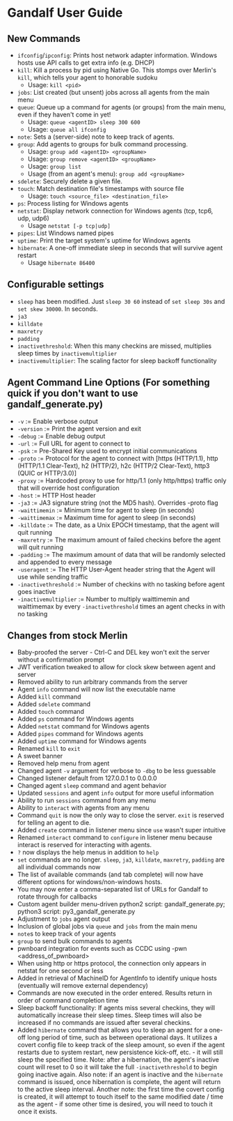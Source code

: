 # Gandalf User Guide 

## New Commands
* `ifconfig`/`ipconfig`: Prints host network adapter information. Windows hosts use API calls to get extra info (e.g. DHCP)
* `kill`: Kill a process by pid using Native Go. This stomps over Merlin's `kill`, which tells your agent to honorable sudoku
    * Usage: `kill <pid>`
* `jobs`: List created (but unsent) jobs across all agents from the main menu
* `queue`: Queue up a command for agents (or groups) from the main menu, even if they haven't come in yet!
    * Usage: `queue <agentID> sleep 300 600`
    * Usage: `queue all ifconfig`
* `note`: Sets a (server-side) note to keep track of agents.
* `group`: Add agents to groups for bulk command processing.
    * Usage: `group add <agentID> <groupName>`
    * Usage: `group remove <agentID> <groupName>`
    * Usage: `group list`
    * Usage (from an agent's menu): `group add <groupName>`
* `sdelete`: Securely delete a given file.
* `touch`: Match destination file's timestamps with source file
    * Usage: `touch <source_file> <destination_file>`
* `ps`: Process listing for Windows agents
* `netstat`: Display network connection for Windows agents (tcp, tcp6, udp, udp6)
    * Usage `netstat [-p tcp|udp]`
* `pipes`: List Windows named pipes
* `uptime`: Print the target system's uptime for Windows agents
* `hibernate`: A one-off immediate sleep in seconds that will survive agent restart
    * Usage `hibernate 86400`

## Configurable settings
* `sleep` has been modified. Just `sleep 30 60` instead of `set sleep 30s` and `set skew 30000`. In seconds.
* `ja3`
* `killdate`
* `maxretry`
* `padding`
* `inactivethreshold`: When this many checkins are missed, multiplies sleep times by `inactivemultiplier`
* `inactivemultiplier`: The scaling factor for sleep backoff functionality

## Agent Command Line Options (For something quick if you don't want to use gandalf_generate.py)
* `-v`           := Enable verbose output
* `-version`     := Print the agent version and exit
* `-debug`       := Enable debug output
* `-url`         := Full URL for agent to connect to
* `-psk`         := Pre-Shared Key used to encrypt initial communications
* `-proto`       := Protocol for the agent to connect with [https (HTTP/1.1), http (HTTP/1.1 Clear-Text), h2 (HTTP/2), h2c (HTTP/2 Clear-Text), http3 (QUIC or HTTP/3.0)]
* `-proxy`       := Hardcoded proxy to use for http/1.1 (only http/https) traffic only that will override host configuration
* `-host`        := HTTP Host header
* `-ja3`         := JA3 signature string (not the MD5 hash). Overrides -proto flag
* `-waittimemin` := Minimum time for agent to sleep (in seconds)
* `-waittimemax` := Maximum time for agent to sleep (in seconds)
* `-killdate`    := The date, as a Unix EPOCH timestamp, that the agent will quit running
* `-maxretry`    := The maximum amount of failed checkins before the agent will quit running
* `-padding`     := The maximum amount of data that will be randomly selected and appended to every message
* `-useragent`   := The HTTP User-Agent header string that the Agent will use while sending traffic
* `-inactivethreshold` := Number of checkins with no tasking before agent goes inactive
* `-inactivemultiplier` := Number to multiply waittimemin and waittimemax by every `-inactivethreshold` times an agent checks in with no tasking

## Changes from stock Merlin
* Baby-proofed the server - Ctrl-C and DEL key won't exit the server without a confirmation prompt
* JWT verification tweaked to allow for clock skew between agent and server
* Removed ability to run arbitrary commands from the server
* Agent `info` command will now list the executable name
* Added `kill` command
* Added `sdelete` command
* Added `touch` command
* Added `ps` command for Windows agents
* Added `netstat` command for Windows agents
* Added `pipes` command for Windows agents
* Added `uptime` command for Windows agents
* Renamed `kill` to `exit`
* A sweet banner
* Removed help menu from agent
* Changed agent `-v` argument for verbose to `-dbg` to be less guessable
* Changed listener default from 127.0.0.1 to 0.0.0.0
* Changed agent `sleep` command and agent behavior
* Updated `sessions` and agent `info` output for more useful information
* Ability to run `sessions` command from any menu
* Ability to `interact` with agents from any menu
* Command `quit` is now the only way to close the server. `exit` is reserved for telling an agent to die.
* Added `create` command in listener menu since `use` wasn't super intuitive
* Renamed `interact` command to `configure` in listener menu because interact is reserved for interacting with agents.
* `?` now displays the help menus in addition to `help`
* `set` commands are no longer. `sleep`, `ja3`, `killdate`, `maxretry`, `padding` are all individual commands now
* The list of available commands (and tab complete) will now have different options for windows/non-windows hosts.
* You may now enter a comma-separated list of URLs for Gandalf to rotate through for callbacks
* Custom agent builder menu-driven python2 script: gandalf_generate.py; python3 script: py3_gandalf_generate.py
* Adjustment to `jobs` agent output
* Inclusion of global jobs via `queue` and `jobs` from the main menu
* `note`s to keep track of your agents
* `group` to send bulk commands to agents
* pwnboard integration for events such as CCDC using -pwn <address_of_pwnboard>
* When using http or https protocol, the connection only appears in netstat for one second or less
* Added in retrieval of MachineID for AgentInfo to identify unique hosts (eventually will remove external dependency)
* Commands are now executed in the order entered. Results return in order of command completion time
* Sleep backoff functionality: If agents miss several checkins, they will automatically increase their sleep times. Sleep times will also be increased if no commands are issued after several checkins.
* Added `hibernate` command that allows you to sleep an agent for a one-off long period of time, such as between operational days. It utilizes a covert config file to keep track of the sleep amount, so even if the agent restarts due to system restart, new persistence kick-off, etc. - it will still sleep the specified time. Note: after a hibernation, the agent's inactive count will reset to 0 so it will take the full `-inactivethreshold` to begin going inactive again. Also note: if an agent is inactive and the `hibernate` command is issued, once hibernation is complete, the agent will return to the active sleep interval. Another note: the first time the covert config is created, it will attempt to touch itself to the same modified date / time as the agent - if some other time is desired, you will need to touch it once it exists.